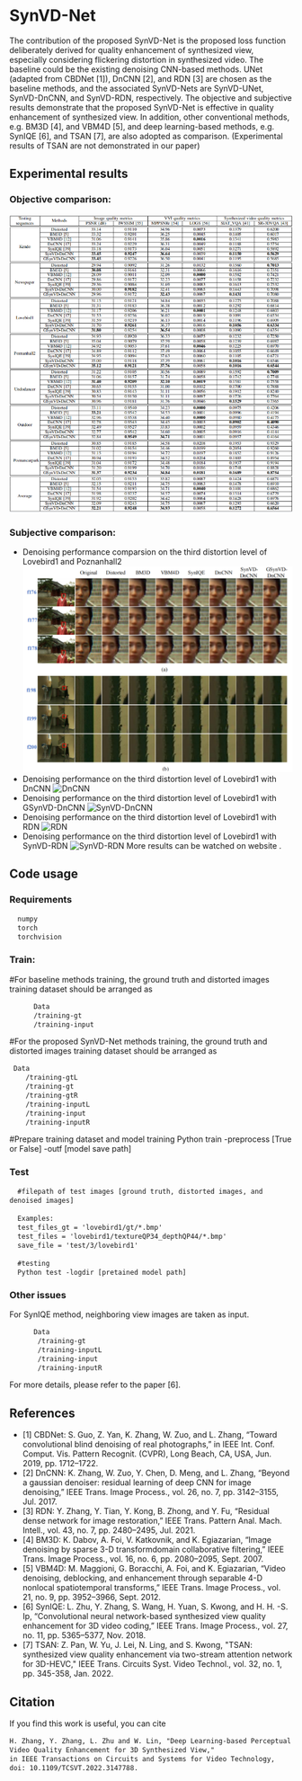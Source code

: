 # SynVD-Net
The contribution of the proposed SynVD-Net is the proposed loss function deliberately derived for quality enhancement of synthesized view, especially considering flickering distortion in synthesized video. The baseline could be the existing denoising CNN-based methods. UNet (adapted from CBDNet [1]), DnCNN [2], and RDN [3] are chosen as the baseline methods, and the associated SynVD-Nets are SynVD-UNet, SynVD-DnCNN, and SynVD-RDN, respectively. The objective and subjective results demonstrate that the proposed SynVD-Net is effective in quality enhancement of synthesized view. In addition, other conventional methods, e.g. BM3D [4], and VBM4D [5], and deep learning-based methods, e.g. SynIQE [6], and TSAN [7], are also adopted as comparison. (Experimental results of TSAN are not demonstrated in our paper)

## Experimental results
### Objective comparison:
![Objective](./results/objectivecomparison.png)

### Subjective comparison:
* Denoising performance comparsion on the third distortion level of Lovebird1 and Poznanhall2  
![subjective](./results/visualcomparison.png)
* Denoising performance on the third distortion level of Lovebird1 with DnCNN 
![DnCNN](https://github.com/happyrabit1990/SynVD-Net/blob/main/results/Lovebird1_RGB_DnCNN.gif)
* Denoising performance on the third distortion level of Lovebird1 with GSynVD-DnCNN
![SynVD-DnCNN](https://github.com/happyrabit1990/SynVD-Net/blob/main/results/Lovebird1_RGB_GSynVDDnCNN.gif)
* Denoising performance on the third distortion level of Lovebird1 with RDN
![RDN](https://github.com/happyrabit1990/SynVD-Net/blob/main/results/Lovebird1_RGB_RDN.gif)
* Denoising performance on the third distortion level of Lovebird1 with SynVD-RDN
![SynVD-RDN](https://github.com/happyrabit1990/SynVD-Net/blob/main/results/Lovebird1_RGB_SynVDRDN.gif)
More results can be watched on website .

## Code usage
 
### Requirements
      numpy
      torch
      torchvision
  
### Train:
#For baseline methods training, the ground truth and distorted images training dataset should be arranged as 

          Data
          /training-gt
          /training-input
       
#For the proposed SynVD-Net methods training, the ground truth and distorted images training dataset should be arranged as 

     Data
        /training-gtL
        /training-gt
        /training-gtR  
        /training-inputL
        /training-input
        /training-inputR  
       
#Prepare training dataset and model training
Python train -preprocess [True or False] -outf [model save path]

### Test
      #filepath of test images [ground truth, distorted images, and denoised images] 
    
      Examples:
      test_files_gt = 'lovebird1/gt/*.bmp'
      test_files = 'lovebird1/textureQP34_depthQP44/*.bmp'
      save_file = 'test/3/lovebird1'
      
      #testing
      Python test -logdir [pretained model path] 

### Other issues
  For SynIQE method, neighboring view images are taken as input.
          
          Data
           /training-gt
           /training-inputL
           /training-input
           /training-inputR
          
  For more details, please refer to the paper [6].


## References
* [1] CBDNet: S. Guo, Z. Yan, K. Zhang, W. Zuo, and L. Zhang, “Toward convolutional blind denoising of real photographs,” in IEEE Int. Conf. Comput. Vis. Pattern Recognit. (CVPR), Long Beach, CA, USA, Jun. 2019, pp. 1712–1722.
* [2] DnCNN: K. Zhang, W. Zuo, Y. Chen, D. Meng, and L. Zhang, “Beyond a gaussian denoiser: residual learning of deep CNN for image denoising,” IEEE Trans. Image Process., vol. 26, no. 7, pp. 3142–3155, Jul. 2017. 
* [3] RDN: Y. Zhang, Y. Tian, Y. Kong, B. Zhong, and Y. Fu, “Residual dense network for image restoration,” IEEE Trans. Pattern Anal. Mach. Intell., vol. 43, no. 7, pp. 2480–2495, Jul. 2021.
* [4] BM3D: K. Dabov, A. Foi, V. Katkovnik, and K. Egiazarian, “Image denoising by sparse 3-D transformdomain collaborative filtering,” IEEE Trans. Image Process., vol. 16, no. 6, pp. 2080–2095, Sept. 2007.
* [5] VBM4D: M. Maggioni, G. Boracchi, A. Foi, and K. Egiazarian, “Video denoising, deblocking, and enhancement through separable 4-D nonlocal spatiotemporal transforms,” IEEE Trans. Image Process., vol. 21, no. 9, pp. 3952–3966, Sept. 2012.
* [6] SynIQE: L. Zhu, Y. Zhang, S. Wang, H. Yuan, S. Kwong, and H. H. -S. Ip, “Convolutional neural network-based synthesized view quality enhancement for 3D video coding,” IEEE Trans. Image Process., vol. 27, no. 11, pp. 5365–5377, Nov. 2018.
* [7] TSAN: Z. Pan, W. Yu, J. Lei, N. Ling, and S. Kwong, "TSAN: synthesized view quality enhancement via two-stream attention network for 3D-HEVC," IEEE Trans. Circuits Syst. Video Technol., vol. 32, no. 1, pp. 345-358, Jan. 2022.

## Citation
If you find this work is useful, you can cite 

    H. Zhang, Y. Zhang, L. Zhu and W. Lin, "Deep Learning-based Perceptual Video Quality Enhancement for 3D Synthesized View," 
    in IEEE Transactions on Circuits and Systems for Video Technology, doi: 10.1109/TCSVT.2022.3147788.

